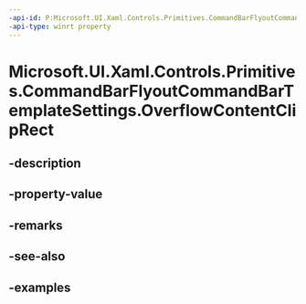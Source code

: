 ```yaml
---
-api-id: P:Microsoft.UI.Xaml.Controls.Primitives.CommandBarFlyoutCommandBarTemplateSettings.OverflowContentClipRect
-api-type: winrt property
---
```


<!-- Property syntax.
public Rect OverflowContentClipRect { get; }
-->

# Microsoft.UI.Xaml.Controls.Primitives.CommandBarFlyoutCommandBarTemplateSettings.OverflowContentClipRect

## -description

## -property-value

## -remarks

## -see-also

## -examples


